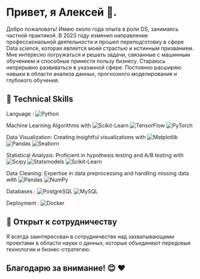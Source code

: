 # Привет, я Алексей 👋.

Добро пожаловать! Имею около года опыта в роли DS, занимаясь частной практикой. В 2023 году изменил направление профессиональной деятельности и прошел переподготовку в сфере Data science, которая является моей страстью и истинным призванием. Мне интересно погружаться и решать задачи, связанные с машинным обучением и способные принести пользу бизнесу. Стараюсь непрерывно развиваться в указанной сфере. Постоянно расширяю навыки в области анализа данных, прогнозного моделирования и глубокого обучения.
<!--
## 🚀 Обо мне

- 👨‍💻 Data Scientist
- 📧 Email: [alekfil.ds@gmail.com](mailto:alekfil.ds@gmail.com)
- 💼 LinkedIn: <a href="https://www.linkedin.com/in/alekfil/"> <img src="https://img.icons8.com/fluent/48/000000/linkedin.png" height = '25px' width="30px"/> </a>
-->
## 💼 Technical Skills

Language : ![Python](http://img.shields.io/badge/-Python-3776AB?style=flat-square&logo=python&logoColor=ffffff)

Machine Learning Algorithms with ![Scikit-Learn](https://img.shields.io/badge/-Scikit_Learn-%23F7931E?style=flat-square&logo=scikit-learn&logoColor=ffffff) ![TensorFlow](https://img.shields.io/badge/-TensorFlow-%23FF6F00?style=flat-square&logo=tensorflow&logoColor=ffffff) ![PyTorch](https://img.shields.io/badge/-PyTorch-%23EE4C2C?style=flat-square&logo=pytorch&logoColor=ffffff)

Data Visualization: Creating insightful visualizations with ![Matplotlib](https://img.shields.io/badge/-Matplotlib-%230076D6?style=flat-square&logo=python&logoColor=ffffff)
 ![Pandas](https://img.shields.io/badge/-Pandas-%23150458?style=flat-square&logo=pandas&logoColor=ffffff) ![Seaborn](https://img.shields.io/badge/-Seaborn-%23747DBA?style=flat-square&logo=python&logoColor=ffffff)

Statistical Analysis: Proficient in hypothesis testing and A/B testing with ![Scipy](https://img.shields.io/badge/-Scipy-%230C55A5?style=flat-square&logo=python&logoColor=ffffff) ![Statsmodels](https://img.shields.io/badge/-Statsmodels-%236440A7?style=flat-square&logo=python&logoColor=ffffff) ![Scikit-Learn](https://img.shields.io/badge/-Scikit_Learn-%23F7931E?style=flat-square&logo=scikit-learn&logoColor=ffffff)

Data Cleaning: Expertise in data preprocessing and handling missing data with ![Pandas](https://img.shields.io/badge/-Pandas-%23150458?style=flat-square&logo=pandas&logoColor=ffffff) ![NumPy](https://img.shields.io/badge/-NumPy-%23013243?style=flat-square&logo=numpy&logoColor=ffffff)

Databases : ![PostgreSQL](https://img.shields.io/badge/-PostgreSQL-%23336791?style=flat-square&logo=postgresql&logoColor=ffffff) ![MySQL](https://img.shields.io/badge/-MySQL-%234479A1?style=flat-square&logo=mysql&logoColor=ffffff)

Deployment : ![Docker](https://img.shields.io/badge/-Docker-%232496ED?style=flat-square&logo=docker&logoColor=ffffff)

## 🌱 Открыт к сотрудничеству

Я всегда заинтересован в сотрудничестве над захватывающими проектами в области науки о данных, которые объединяют передовые технологии и бизнес-стратегию.

## Благодарю за внимание! 😊 ❤️
